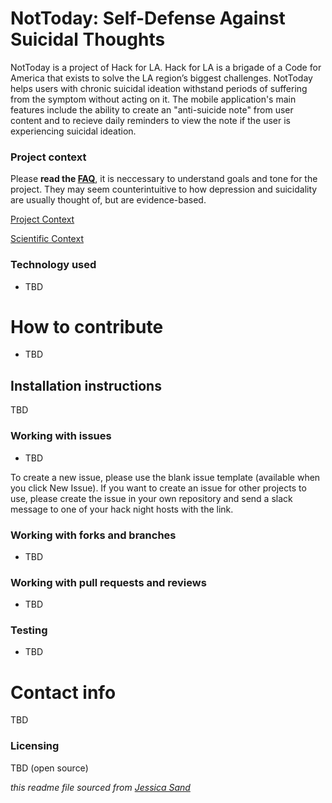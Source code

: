 # NotToday: Self-Defense Against Suicidal Thoughts

NotToday is a project of Hack for LA. Hack for LA is a brigade of a Code for America that exists to solve the LA region’s biggest challenges. NotToday helps users with chronic suicidal ideation withstand periods of suffering from the symptom without acting on it. The mobile application's main features include the ability to create an "anti-suicide note" from user content and to recieve daily reminders to view the note if the user is experiencing suicidal ideation.

### Project context

Please **read the [FAQ](https://github.com/hackforla/not-today/blob/master/FAQ-ReadMeToo.md)**, it is neccessary to understand goals and tone for the project. They may seem counterintuitive to how depression and suicidality are usually thought of, but are evidence-based.

[Project Context](https://docs.google.com/presentation/d/1NsQFWU_RgGZf16rHNdBAemUGhpxiAJ_wSh1a5E28RTc/edit#slide=id.g60faf49108_0_139)

[Scientific Context](https://github.com/hackforla/not-today/tree/master/lit-review)

### Technology used

- TBD

# How to contribute

- TBD



## Installation instructions

TBD


### Working with issues

- TBD

To create a new issue, please use the blank issue template (available when you click New Issue).  If you want to create an issue for other projects to use, please create the issue in your own repository and send a slack message to one of your hack night hosts with the link.


### Working with forks and branches

- TBD


### Working with pull requests and reviews

- TBD


### Testing

- TBD



# Contact info

TBD


### Licensing

TBD (open source)

*this readme file sourced from [Jessica Sand](http://jessicasand.com/other-stuff/just-enough-docs/)*
